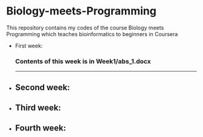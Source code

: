 # Biology-meets-Programming
This repository contains my codes of the course Biology meets Programming which teaches bioinformatics to beginners in Coursera

* First week: <br/>
  ### Contents of this week is in Week1/abs_1.docx <br/>
  ----
* Second week:
  ----
* Third week:
  ----
* Fourth week:
  ----


